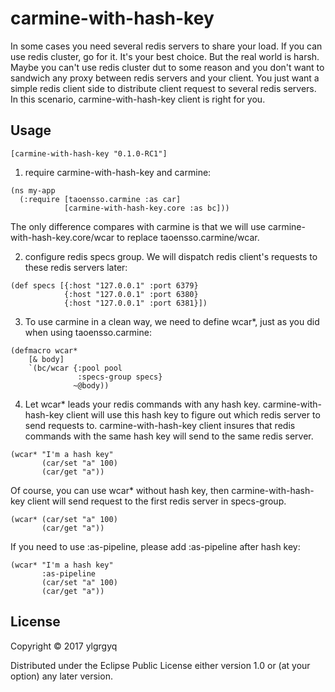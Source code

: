 # carmine-with-hash-key

In some cases you need several redis servers to share your load. If you can use redis cluster, go for it. It's your best choice.
But the real world is harsh. Maybe you can't use redis cluster dut to some reason and you don't want to sandwich any proxy
 between redis servers and your client. You just want a simple redis client side to distribute client request to several
 redis servers. In this scenario, carmine-with-hash-key client is right for you.

## Usage

```
[carmine-with-hash-key "0.1.0-RC1"]
```

1. require carmine-with-hash-key and carmine:

```
(ns my-app
  (:require [taoensso.carmine :as car]
            [carmine-with-hash-key.core :as bc]))
```

The only difference compares with carmine is that we will use carmine-with-hash-key.core/wcar to replace taoensso.carmine/wcar.

2. configure redis specs group. We will dispatch redis client's requests to these redis servers later:

```
(def specs [{:host "127.0.0.1" :port 6379}
            {:host "127.0.0.1" :port 6380}
            {:host "127.0.0.1" :port 6381}])
```

3. To use carmine in a clean way, we need to define wcar*, just as you did when using taoensso.carmine:
```
(defmacro wcar*
    [& body]
    `(bc/wcar {:pool pool
               :specs-group specs}
              ~@body))
```

4. Let wcar* leads your redis commands with any hash key. carmine-with-hash-key client will use this hash key to figure out which
redis server to send requests to. carmine-with-hash-key client insures that redis commands with the same hash key will send to the
 same redis server.
```
(wcar* "I'm a hash key"
       (car/set "a" 100)
       (car/get "a"))
```

Of course, you can use wcar* without hash key, then carmine-with-hash-key client will send request to the first redis server in specs-group.
```
(wcar* (car/set "a" 100)
       (car/get "a"))
```

If you need to use :as-pipeline, please add :as-pipeline after hash key:
```
(wcar* "I'm a hash key"
       :as-pipeline
       (car/set "a" 100)
       (car/get "a"))
```

## License

Copyright © 2017 ylgrgyq

Distributed under the Eclipse Public License either version 1.0 or (at
your option) any later version.
